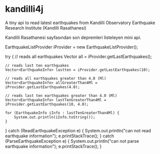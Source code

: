 # kandilli4j
A tiny api to read latest earthquakes from Kandilli Observatory Earthquake Research Institute (Kandilli Rasathanesi)

Kandilli Rasathanesi sayfasından son depremleri listeleyen mini api.


EarthquakeListProvider iProvider = new EarthquakeListProvider();

try {
	// reads all earthquakes
	Vector<EarthquakeInfo> all = iProvider.getLastEarthquakes();

	// reads last ten earthquakes
	Vector<EarthquakeInfo> lastten = iProvider.getLastEarthquakes(10);

	// reads all earthquakes greater than 4.0 (Ml)
	Vector<EarthquakeInfo> allGreaterThan4Ml = iProvider.getLastEarthquakes(4.0);

	// reads last ten earthquakes greater than 4.0 (Ml)
	Vector<EarthquakeInfo> lastTenGreaterThan4Ml = iProvider.getLastEarthquakes(10, 4.0);

	for (EarthquakeInfo iInfo : lastTenGreaterThan4Ml) {
		System.out.println(iInfo.toString());
	}

} catch (ReadEarthquakeException e) {
	System.out.println("can not read earthquake information");
	e.printStackTrace();
} catch (ParseEarthquakeException e) {
	System.out.println("can not parse earthquake information");
	e.printStackTrace();
}

